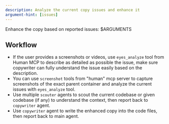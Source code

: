 ```yaml
---
description: Analyze the current copy issues and enhance it
argument-hint: [issues]
---
```


Enhance the copy based on reported issues:
<issues>$ARGUMENTS</issues>

## Workflow

- If the user provides a screenshots or videos, use `eyes_analyze` tool from Human MCP to describe as detailed as possible the issue, make sure copywriter can fully understand the issue easily based on the description.
- You can use `screenshot` tools from "human" mcp server to capture screenshots of the exact parent container and analyze the current issues with `eyes_analyze` tool.
- Use multiple `scouter` agents to scout the current codebase or given codebase (if any) to understand the context, then report back to `copywriter` agent.
- Use `copywriter` agent to write the enhanced copy into the code files, then report back to main agent.